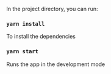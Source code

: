 
In the project directory, you can run:

### `yarn install`
To install the dependencies

### `yarn start`

Runs the app in the development mode